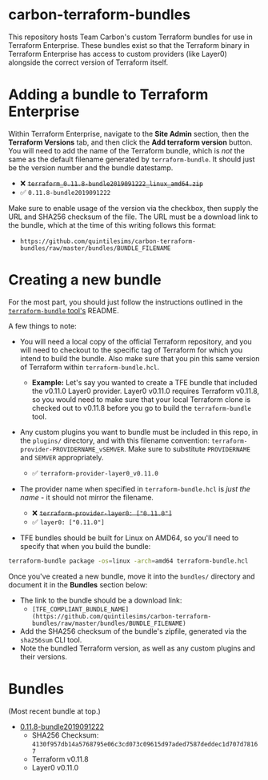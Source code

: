 # carbon-terraform-bundles

This repository hosts Team Carbon's custom Terraform bundles for use in Terraform Enterprise.
These bundles exist so that the Terraform binary in Terraform Enterprise has access to custom providers (like Layer0) alongside the correct version of Terraform itself.

# Adding a bundle to Terraform Enterprise

Within Terraform Enterprise, navigate to the **Site Admin** section, then the **Terraform Versions** tab, and then click the **Add terraform version** button.
You will need to add the name of the Terraform bundle, which is _not_ the same as the default filename generated by `terraform-bundle`.
It should just be the version number and the bundle datestamp.

- :x: ~~`terraform_0.11.8-bundle2019091222_linux_amd64.zip`~~
- :white_check_mark: `0.11.8-bundle2019091222`

Make sure to enable usage of the version via the checkbox, then supply the URL and SHA256 checksum of the file.
The URL must be a download link to the bundle, which at the time of this writing follows this format:

- `https://github.com/quintilesims/carbon-terraform-bundles/raw/master/bundles/BUNDLE_FILENAME`

# Creating a new bundle

For the most part, you should just follow the instructions outlined in the [`terraform-bundle` tool's](https://github.com/hashicorp/terraform/tree/v0.11.8/tools/terraform-bundle) README.

A few things to note:

- You will need a local copy of the official Terraform repository, and you will need to checkout to the specific tag of Terraform for which you intend to build the bundle.
  Also make sure that you pin this same version of Terraform within `terraform-bundle.hcl`.
  - **Example:** Let's say you wanted to create a TFE bundle that included the v0.11.0 Layer0 provider.
  Layer0 v0.11.0 requires Terraform v0.11.8, so you would need to make sure that your local Terraform clone is checked out to v0.11.8 before you go to build the `terraform-bundle` tool.

- Any custom plugins you want to bundle must be included in this repo, in the `plugins/` directory, and with this filename convention: `terraform-provider-PROVIDERNAME_vSEMVER`.
  Make sure to substitute `PROVIDERNAME` and `SEMVER` appropriately.
  - :white_check_mark: `terraform-provider-layer0_v0.11.0`

- The provider name when specified in `terraform-bundle.hcl` is _just the name_ - it should not mirror the filename.
  - :x: ~~`terraform-provider-layer0: ["0.11.0"]`~~
  - :white_check_mark: `layer0: ["0.11.0"]`

- TFE bundles should be built for Linux on AMD64, so you'll need to specify that when you build the bundle:

```bash
terraform-bundle package -os=linux -arch=amd64 terraform-bundle.hcl
```

Once you've created a new bundle, move it into the `bundles/` directory and document it in the **Bundles** section below:

- The link to the bundle should be a download link:
  - `[TFE_COMPLIANT_BUNDLE_NAME](https://github.com/quintilesims/carbon-terraform-bundles/raw/master/bundles/BUNDLE_FILENAME)`
- Add the SHA256 checksum of the bundle's zipfile, generated via the `sha256sum` CLI tool.
- Note the bundled Terraform version, as well as any custom plugins and their versions.

# Bundles

(Most recent bundle at top.)

- [0.11.8-bundle2019091222](https://github.com/quintilesims/carbon-terraform-bundles/raw/master/bundles/terraform_0.11.8-bundle2019091222_linux_amd64.zip)
  - SHA256 Checksum: `4130f957db14a5768795e06c3cd073c09615d97aded7587deddec1d707d78167`
  - Terraform v0.11.8
  - Layer0 v0.11.0
